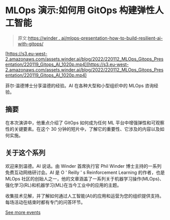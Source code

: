 # MLOps 演示:如何用 GitOps 构建弹性人工智能

> 原文:[https://winder . ai/mlops-presentation-how-to-build-resilient-ai-with-gitops/](https://winder.ai/mlops-presentation-how-to-build-resilient-ai-with-gitops/)

[https://s3.eu-west-2.amazonaws.com/assets.winder.ai/blog/2022/220112_MLOps_Gitops_Presentation/220119_Gitops_AI_1020p.mp4](https://s3.eu-west-2.amazonaws.com/assets.winder.ai/blog/2022/220112_MLOps_Gitops_Presentation/220119_Gitops_AI_1020p.mp4)

菲尔·温德博士分享温德的经验。AI 在各种大型和小型组织中的 MLOps 咨询经验。

## 摘要

在本次演讲中，他重点介绍了 GitOps 如何成为任何 ML 平台中增强弹性和可观察性的关键要素。在这个 30 分钟的短片中，了解它的重要性、它涉及的内容以及如何实施。

## 关于这个系列

欢迎来到温德。AI 说话。由 Winder 首席执行官 Phil Winder 博士主持的一系列免费互动网络研讨会。AI 是 O ' Reilly ' s Reinforcement Learning 的作者，也是 MLOps 社区的创始人之一，他的文章涵盖了一系列关于机器学习操作(MLOps)、强化学习(RL)和机器学习(ML)在当今工业中的应用的主题。

收集技术见解，并了解如何通过人工智能(AI)的应用和运营为您的组织提供支持。每场活动在结束时都有专门的问答环节。

[See more events](https://winder.ai/events/)